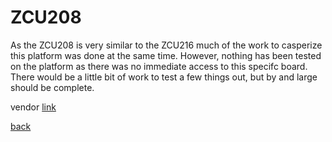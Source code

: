 # ZCU208

As the ZCU208 is very similar to the ZCU216 much of the work to casperize this
platform was done at the same time. However, nothing has been tested on the
platform as there was no immediate access to this specifc board. There would be
a little bit of work to test a few things out, but by and large should be
complete.

vendor [link][zcu208]

[back](../readme.md#platforms)

[zcu208]: https://www.xilinx.com/products/boards-and-kits/zcu208.html



